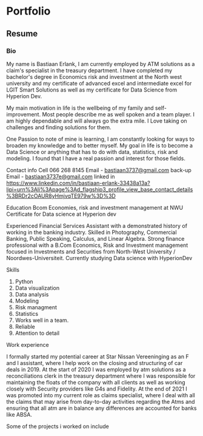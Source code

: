 # Portfolio
## Resume

### Bio 
My name is Bastiaan Erlank, I am currently employed by ATM solutions as a claim's specialist in the treasury department. I have completed my bachelor's degree in Economics risk and investment at the North west university and my certificate of advanced excel and intermediate excel for LGIT Smart Solutions as well as my certificate for Data Science from Hyperion Dev. 

My main motivation in life is the wellbeing of my family and self-improvement.  Most people describe me as well spoken and a team player. I am highly dependable and will always go the extra mile. I Love taking on challenges and finding solutions for them.  

One Passion to note of mine is learning, I am constantly looking for ways to broaden my knowledge and to better myself. My goal in life is to become a Data Science or anything that has to do with data, statistics, risk and modeling. I found that I have a real passion and interest for those fields. 

Contact info 
Cell 066 268 8145 
Email - bastiaan3737@gmail.com back-up Email - bastiaan3737e@gmail.com
linked in 
https://www.linkedin.com/in/bastiaan-erlank-33438a13a?lipi=urn%3Ali%3Apage%3Ad_flagship3_profile_view_base_contact_details%3BRDr2cOAUR8yHmjvqTE979w%3D%3D

Education 
Bcom Economies, risk and investment management at NWU 
Certificate for Data science at Hyperion dev

Experienced Financial Services Assistant with a demonstrated history of working in the banking industry. Skilled in Photography, Commercial Banking, Public Speaking, Calculus, and Linear Algebra. Strong finance professional with a B.Com Economics, Risk and Investment management focused in Investments and Securities from North-West University / Noordwes-Universiteit. 
Currently studying Data science with HyperionDev
   
   Skills
   1. Python 
   2. Data visualization
   3. Data analysis 
   4. Modeling 
   5. Risk managment 
   6. Statistics 
   7. Works well in a team.
   8. Reliable 
   9. Attention to detail 

Work experience 

I formally started my potential career at Star Nissan Vereeninging as an F and I assistant, where I help work on the closing and structuring of car deals in 2019. At the start of 2020 I was employed by atm solutions as a reconciliations clerk in the treasury department where I was responsible for maintaining the floats of the company with all clients as well as working closely with Security providers like G4s and Fidelity. At the end of 2021 I was promoted into my current role as claims specialist, where I deal with all the claims that may arise from day-to-day activities regarding the Atms and ensuring that all atm are in balance any differences are accounted for banks like ABSA. 

Some of the projects i worked on include 
